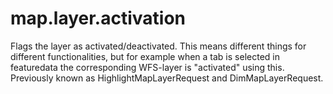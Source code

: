 # map.layer.activation

Flags the layer as activated/deactivated. This means different things for different functionalities, but for example when a tab is selected in featuredata the corresponding WFS-layer is "activated" using this. Previously known as HighlightMapLayerRequest and DimMapLayerRequest.